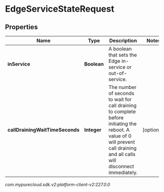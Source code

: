 # EdgeServiceStateRequest


## Properties

| Name | Type | Description | Notes |
| ------------ | ------------- | ------------- | ------------- |
| **inService** | **Boolean** | A boolean that sets the Edge in-service or out-of-service. |  |
| **callDrainingWaitTimeSeconds** | **Integer** | The number of seconds to wait for call draining to complete before initiating the reboot. A value of 0 will prevent call draining and all calls will disconnect immediately. |  [optional] |




_com.mypurecloud.sdk.v2:platform-client-v2:227.0.0_

